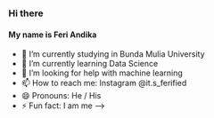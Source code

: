 ### Hi there 
#### My name is Feri Andika
- 🔭 I’m currently studying in Bunda Mulia University
- 🌱 I’m currently learning Data Science 
- 🤔 I’m looking for help with machine learning
- 📫 How to reach me: Instagram @it.s_ferified
- 😄 Pronouns: He / His
- ⚡ Fun fact: I am me
-->
